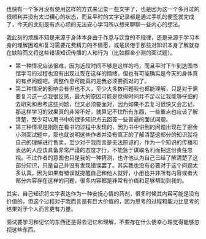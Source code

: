 也快有一个多月没有使用这样的方式来记录一些文字了，也是因为这一个多月过的很顺利并没有太过糟心的状态，而且平时的文字记录都是通过手机的便签就完成了，今天的此刻是有点心烦的无法安心学习所以想来聊聊一些内心的想法。

我此刻的烦躁不知是来源于身体本身由于作息与饮食的不规律，还是来源于学习本身的理解困难和复习需要花费精力的不情愿，或是厌倦于那些对知识本身了解就存在缺陷而又将这些错误知识传播的人和行为（比如掘金小测的面试题）。

- 第一种情况应该很难，因为近段时间不够是这样的吗，而且平时下午到达图书馆学习的过程也没有出现过现在这样的情绪，但也有可能确实是今天的身体真的有点问题吧。调整作息可能真的是我必须要面对的了。
- 第二种情况的影响会有但也不大，至少大多数问题我也都能理解，只是对于需要复习这一点我很反感，最大的原因可能是觉得时间并不足以让我能够仔细的去研究和思考这些问题，但又必须要面对，因为如果不去复习很快又会忘记，那这样学习的效果真的非常不好，就算记不住所有东西，一些重点也应该了解清楚，至少可以用书中的很多知识点去回答一些普遍的面试问题。
- 第三种情况是刚刚在看书的过程中发现的，因为书中讲到的问题出现在了掘金小测面试题中，那也就说明这些作者并没有真正的了解清楚这部分的知识就将自己的理解进行售卖，至少对于我而言是无法原谅的，作为一个知识的传播和表达的人应该具备非常严谨的态度才行，不能急于谋取名利而把这份责任忽视。不过作者的意图也只是我的一种猜测，也许他认为自己已经了解清楚了这部分知识，只是自己并没有发现错误罢了。其实我也没有必要对于这个问题太多认真，因为如果有错误就提醒自己和他人就好，小册也并非所有内容或者大部分内容存在这样的问题，很多内容都是非常有价值和足够帮助到我的。

其实，自己知识将文字表达作为一种安抚心情的药剂，很多时候其内容可能是没有价值的，但这个过程对于我而言是有巨大价值的，因为思考的过程和能力比思考的结果对于个人而言更有力量。

面试要学习和记忆的东西还是得去记忆和理解，不要存在什么侥幸心理觉得能够忽视这些东西。